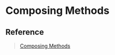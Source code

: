 # Composing Methods



## Reference

> [Composing Methods](https://www.evernote.com/shard/s3/client/snv?noteGuid=0fd811b9-dc83-4828-a8ba-fb90195271eb&noteKey=28d9042f200c34cc8a15450fea2e19db&sn=https%3A%2F%2Fwww.evernote.com%2Fshard%2Fs3%2Fsh%2F0fd811b9-dc83-4828-a8ba-fb90195271eb%2F28d9042f200c34cc8a15450fea2e19db&title=Ch06.%2BComposing%2BMethods)